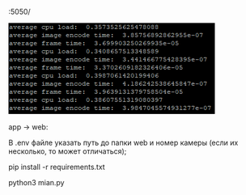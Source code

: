 :5050/

![alt text](https://github.com/An3loN/security-cam/blob/raw-image-sockets/report.png)

app -> web:

В .env файле указать путь до папки web и номер камеры (если их несколько, то может отличаться);

pip install -r requirements.txt

python3 mian.py
